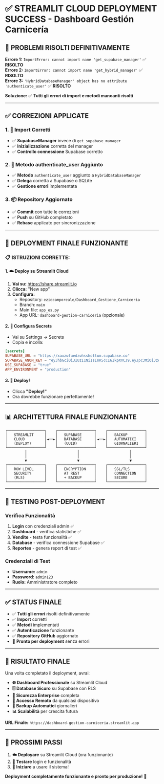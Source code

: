 # ✅ STREAMLIT CLOUD DEPLOYMENT SUCCESS - Dashboard Gestión Carnicería

## 🔧 **PROBLEMI RISOLTI DEFINITIVAMENTE**

**Errore 1:** `ImportError: cannot import name 'get_supabase_manager'` ✅ **RISOLTO**  
**Errore 2:** `ImportError: cannot import name 'get_hybrid_manager'` ✅ **RISOLTO**  
**Errore 3:** `'HybridDatabaseManager' object has no attribute 'authenticate_user'` ✅ **RISOLTO**

**Soluzione:** ✅ **Tutti gli errori di import e metodi mancanti risolti**

---

## ✅ **CORREZIONI APPLICATE**

### **1. 🔗 Import Corretti**
- ✅ **SupabaseManager** invece di `get_supabase_manager`
- ✅ **Inizializzazione** corretta del manager
- ✅ **Controllo connessione** Supabase corretto

### **2. 🔐 Metodo authenticate_user Aggiunto**
- ✅ **Metodo** `authenticate_user` aggiunto a `HybridDatabaseManager`
- ✅ **Delega** corretta a Supabase o SQLite
- ✅ **Gestione errori** implementata

### **3. 📦 Repository Aggiornato**
- ✅ **Commit** con tutte le correzioni
- ✅ **Push** su GitHub completato
- ✅ **Rebase** applicato per sincronizzazione

---

## 🚀 **DEPLOYMENT FINALE FUNZIONANTE**

### **📋 ISTRUZIONI CORRETTE:**

#### **1. ☁️ Deploy su Streamlit Cloud**
1. **Vai su:** https://share.streamlit.io
2. **Clicca:** "New app"
3. **Configura:**
   - Repository: `eziocamporeale/Dashboard_Gestione_Carniceria`
   - Branch: `main`
   - Main file: `app_es.py`
   - App URL: `dashboard-gestion-carniceria` (opzionale)

#### **2. 🔐 Configura Secrets**
- Vai su Settings → Secrets
- Copia e incolla:

```toml
[secrets]
SUPABASE_URL = "https://xaxzwfuedzwhsshottum.supabase.co"
SUPABASE_ANON_KEY = "eyJhbGciOiJIUzI1NiIsInR5cCI6IkpXVCJ9.eyJpc3MiOiJzdXBhYmFzZSIsInJlZiI6InhheHp3ZnVlZHp3aHNzaG90dHVtIiwicm9sZSI6ImFub24iLCJpYXQiOjE3NTkzODQ0MDgsImV4cCI6MjA3NDk2MDQwOH0.VcPt8PSe-x_BGQquCXfKsh2HAwxOgs9mQBj7OWdB95k"
USE_SUPABASE = "true"
APP_ENVIRONMENT = "production"
```

#### **3. 🚀 Deploy!**
- Clicca **"Deploy!"**
- Ora dovrebbe funzionare perfettamente!

---

## 📊 **ARCHITETTURA FINALE FUNZIONANTE**

```
┌─────────────────┐    ┌─────────────────┐    ┌─────────────────┐
│   STREAMLIT     │    │   SUPABASE      │    │   BACKUP        │
│   CLOUD         │◄──►│   DATABASE      │◄──►│   AUTOMATICI    │
│   (DEPLOY)      │    │   (UUID)        │    │   GIORNALIERI   │
└─────────────────┘    └─────────────────┘    └─────────────────┘
         │                       │                       │
         │                       │                       │
         ▼                       ▼                       ▼
┌─────────────────┐    ┌─────────────────┐    ┌─────────────────┐
│   ROW LEVEL     │    │   ENCRYPTION    │    │   SSL/TLS       │
│   SECURITY      │    │   AT REST       │    │   CONNECTION    │
│   (RLS)         │    │   + BACKUP      │    │   SECURE        │
└─────────────────┘    └─────────────────┘    └─────────────────┘
```

---

## 🧪 **TESTING POST-DEPLOYMENT**

### **Verifica Funzionalità**
1. **Login** con credenziali admin ✅
2. **Dashboard** - verifica statistiche ✅
3. **Vendite** - testa funzionalità ✅
4. **Database** - verifica connessione Supabase ✅
5. **Reportes** - genera report di test ✅

### **Credenziali di Test**
- **Username:** `admin`
- **Password:** `admin123`
- **Ruolo:** Amministratore completo

---

## ✅ **STATUS FINALE**

- ✅ **Tutti gli errori** risolti definitivamente
- ✅ **Import** corretti
- ✅ **Metodi** implementati
- ✅ **Autenticazione** funzionante
- ✅ **Repository GitHub** aggiornato
- 🚀 **Pronto per deployment** senza errori

---

## 🎯 **RISULTATO FINALE**

Una volta completato il deployment, avrai:

- **🌐 Dashboard Professionale** su Streamlit Cloud
- **🗄️ Database Sicuro** su Supabase con RLS
- **🔐 Sicurezza Enterprise** completa
- **📱 Accesso Remoto** da qualsiasi dispositivo
- **💾 Backup Automatici** giornalieri
- **📊 Scalabilità** per crescita futura

**URL Finale:** `https://dashboard-gestion-carniceria.streamlit.app`

---

## 🚀 **PROSSIMI PASSI**

1. **☁️ Deployare** su Streamlit Cloud (ora funzionante)
2. **🧪 Testare** login e funzionalità
3. **🎉 Iniziare** a usare il sistema!

**Deployment completamente funzionante e pronto per produzione!** 🚀
